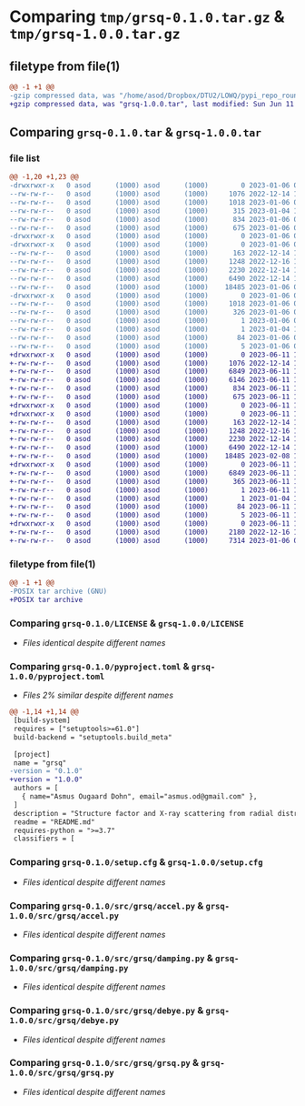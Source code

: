 # Comparing `tmp/grsq-0.1.0.tar.gz` & `tmp/grsq-1.0.0.tar.gz`

## filetype from file(1)

```diff
@@ -1 +1 @@
-gzip compressed data, was "/home/asod/Dropbox/DTU2/LOWQ/pypi_repo_round2/dist/.tmp-ar_rcmpv/grsq-0.1.0.tar", last modified: Fri Jan  6 08:51:35 2023, max compression
+gzip compressed data, was "grsq-1.0.0.tar", last modified: Sun Jun 11 10:51:14 2023, max compression
```

## Comparing `grsq-0.1.0.tar` & `grsq-1.0.0.tar`

### file list

```diff
@@ -1,20 +1,23 @@
-drwxrwxr-x   0 asod      (1000) asod      (1000)        0 2023-01-06 08:51:34.000000 grsq-0.1.0/
--rw-rw-r--   0 asod      (1000) asod      (1000)     1076 2022-12-14 11:04:43.000000 grsq-0.1.0/LICENSE
--rw-rw-r--   0 asod      (1000) asod      (1000)     1018 2023-01-06 08:51:34.000000 grsq-0.1.0/PKG-INFO
--rw-rw-r--   0 asod      (1000) asod      (1000)      315 2023-01-04 10:46:45.000000 grsq-0.1.0/README.md
--rw-rw-r--   0 asod      (1000) asod      (1000)      834 2023-01-06 08:51:18.000000 grsq-0.1.0/pyproject.toml
--rw-rw-r--   0 asod      (1000) asod      (1000)      675 2023-01-06 08:51:35.000000 grsq-0.1.0/setup.cfg
-drwxrwxr-x   0 asod      (1000) asod      (1000)        0 2023-01-06 08:51:34.000000 grsq-0.1.0/src/
-drwxrwxr-x   0 asod      (1000) asod      (1000)        0 2023-01-06 08:51:34.000000 grsq-0.1.0/src/grsq/
--rw-rw-r--   0 asod      (1000) asod      (1000)      163 2022-12-14 13:41:51.000000 grsq-0.1.0/src/grsq/__init__.py
--rw-rw-r--   0 asod      (1000) asod      (1000)     1248 2022-12-16 12:45:20.000000 grsq-0.1.0/src/grsq/accel.py
--rw-rw-r--   0 asod      (1000) asod      (1000)     2230 2022-12-14 13:27:28.000000 grsq-0.1.0/src/grsq/damping.py
--rw-rw-r--   0 asod      (1000) asod      (1000)     6490 2022-12-14 13:48:35.000000 grsq-0.1.0/src/grsq/debye.py
--rw-rw-r--   0 asod      (1000) asod      (1000)    18485 2023-01-06 08:43:51.000000 grsq-0.1.0/src/grsq/grsq.py
-drwxrwxr-x   0 asod      (1000) asod      (1000)        0 2023-01-06 08:51:34.000000 grsq-0.1.0/src/grsq.egg-info/
--rw-rw-r--   0 asod      (1000) asod      (1000)     1018 2023-01-06 08:51:34.000000 grsq-0.1.0/src/grsq.egg-info/PKG-INFO
--rw-rw-r--   0 asod      (1000) asod      (1000)      326 2023-01-06 08:51:34.000000 grsq-0.1.0/src/grsq.egg-info/SOURCES.txt
--rw-rw-r--   0 asod      (1000) asod      (1000)        1 2023-01-06 08:51:34.000000 grsq-0.1.0/src/grsq.egg-info/dependency_links.txt
--rw-rw-r--   0 asod      (1000) asod      (1000)        1 2023-01-04 12:55:54.000000 grsq-0.1.0/src/grsq.egg-info/not-zip-safe
--rw-rw-r--   0 asod      (1000) asod      (1000)       84 2023-01-06 08:51:34.000000 grsq-0.1.0/src/grsq.egg-info/requires.txt
--rw-rw-r--   0 asod      (1000) asod      (1000)        5 2023-01-06 08:51:34.000000 grsq-0.1.0/src/grsq.egg-info/top_level.txt
+drwxrwxr-x   0 asod      (1000) asod      (1000)        0 2023-06-11 10:51:14.709634 grsq-1.0.0/
+-rw-rw-r--   0 asod      (1000) asod      (1000)     1076 2022-12-14 11:04:43.000000 grsq-1.0.0/LICENSE
+-rw-rw-r--   0 asod      (1000) asod      (1000)     6849 2023-06-11 10:51:14.709634 grsq-1.0.0/PKG-INFO
+-rw-rw-r--   0 asod      (1000) asod      (1000)     6146 2023-06-11 10:49:42.000000 grsq-1.0.0/README.md
+-rw-rw-r--   0 asod      (1000) asod      (1000)      834 2023-06-11 10:50:06.000000 grsq-1.0.0/pyproject.toml
+-rw-rw-r--   0 asod      (1000) asod      (1000)      675 2023-06-11 10:51:14.709634 grsq-1.0.0/setup.cfg
+drwxrwxr-x   0 asod      (1000) asod      (1000)        0 2023-06-11 10:51:14.705634 grsq-1.0.0/src/
+drwxrwxr-x   0 asod      (1000) asod      (1000)        0 2023-06-11 10:51:14.705634 grsq-1.0.0/src/grsq/
+-rw-rw-r--   0 asod      (1000) asod      (1000)      163 2022-12-14 13:41:51.000000 grsq-1.0.0/src/grsq/__init__.py
+-rw-rw-r--   0 asod      (1000) asod      (1000)     1248 2022-12-16 12:45:20.000000 grsq-1.0.0/src/grsq/accel.py
+-rw-rw-r--   0 asod      (1000) asod      (1000)     2230 2022-12-14 13:27:28.000000 grsq-1.0.0/src/grsq/damping.py
+-rw-rw-r--   0 asod      (1000) asod      (1000)     6490 2022-12-14 13:48:35.000000 grsq-1.0.0/src/grsq/debye.py
+-rw-rw-r--   0 asod      (1000) asod      (1000)    18485 2023-02-08 10:35:19.000000 grsq-1.0.0/src/grsq/grsq.py
+drwxrwxr-x   0 asod      (1000) asod      (1000)        0 2023-06-11 10:51:14.709634 grsq-1.0.0/src/grsq.egg-info/
+-rw-rw-r--   0 asod      (1000) asod      (1000)     6849 2023-06-11 10:51:14.000000 grsq-1.0.0/src/grsq.egg-info/PKG-INFO
+-rw-rw-r--   0 asod      (1000) asod      (1000)      365 2023-06-11 10:51:14.000000 grsq-1.0.0/src/grsq.egg-info/SOURCES.txt
+-rw-rw-r--   0 asod      (1000) asod      (1000)        1 2023-06-11 10:51:14.000000 grsq-1.0.0/src/grsq.egg-info/dependency_links.txt
+-rw-rw-r--   0 asod      (1000) asod      (1000)        1 2023-01-04 12:55:54.000000 grsq-1.0.0/src/grsq.egg-info/not-zip-safe
+-rw-rw-r--   0 asod      (1000) asod      (1000)       84 2023-06-11 10:51:14.000000 grsq-1.0.0/src/grsq.egg-info/requires.txt
+-rw-rw-r--   0 asod      (1000) asod      (1000)        5 2023-06-11 10:51:14.000000 grsq-1.0.0/src/grsq.egg-info/top_level.txt
+drwxrwxr-x   0 asod      (1000) asod      (1000)        0 2023-06-11 10:51:14.709634 grsq-1.0.0/tests/
+-rw-rw-r--   0 asod      (1000) asod      (1000)     2180 2022-12-16 12:51:35.000000 grsq-1.0.0/tests/test_debye.py
+-rw-rw-r--   0 asod      (1000) asod      (1000)     7314 2023-01-06 08:49:19.000000 grsq-1.0.0/tests/test_grsq.py
```

### filetype from file(1)

```diff
@@ -1 +1 @@
-POSIX tar archive (GNU)
+POSIX tar archive
```

### Comparing `grsq-0.1.0/LICENSE` & `grsq-1.0.0/LICENSE`

 * *Files identical despite different names*

### Comparing `grsq-0.1.0/pyproject.toml` & `grsq-1.0.0/pyproject.toml`

 * *Files 2% similar despite different names*

```diff
@@ -1,14 +1,14 @@
 [build-system]
 requires = ["setuptools>=61.0"]
 build-backend = "setuptools.build_meta"
 
 [project]
 name = "grsq"
-version = "0.1.0"
+version = "1.0.0"
 authors = [
   { name="Asmus Ougaard Dohn", email="asmus.od@gmail.com" },
 ]
 description = "Structure factor and X-ray scattering from radial distribution functions"
 readme = "README.md"
 requires-python = ">=3.7"
 classifiers = [
```

### Comparing `grsq-0.1.0/setup.cfg` & `grsq-1.0.0/setup.cfg`

 * *Files identical despite different names*

### Comparing `grsq-0.1.0/src/grsq/accel.py` & `grsq-1.0.0/src/grsq/accel.py`

 * *Files identical despite different names*

### Comparing `grsq-0.1.0/src/grsq/damping.py` & `grsq-1.0.0/src/grsq/damping.py`

 * *Files identical despite different names*

### Comparing `grsq-0.1.0/src/grsq/debye.py` & `grsq-1.0.0/src/grsq/debye.py`

 * *Files identical despite different names*

### Comparing `grsq-0.1.0/src/grsq/grsq.py` & `grsq-1.0.0/src/grsq/grsq.py`

 * *Files identical despite different names*

